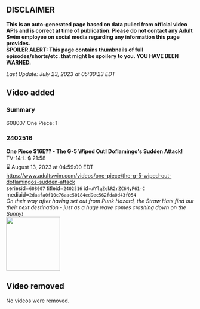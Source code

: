 ## DISCLAIMER
**This is an auto-generated page based on data pulled from official video APIs and is correct at time of publication. Please do not contact any Adult Swim employee on social media regarding any information this page provides.**  
**SPOILER ALERT: This page contains thumbnails of full episodes/shorts/etc. that might be spoilery to you. YOU HAVE BEEN WARNED.**  

_Last Update: July 23, 2023 at 05:30:23 EDT_
## Video added
### Summary
608007 One Piece: 1  
### 2402516
**One Piece S16E?? - The G-5 Wiped Out! Doflamingo's Sudden Attack!**  
TV-14-L 🔒 21:58  
⌛ August 13, 2023 at 04:59:00 EDT  
https://www.adultswim.com/videos/one-piece/the-g-5-wiped-out-doflamingos-sudden-attack  
seriesid=`608007` titleid=`2402516` id=`AYlqZekR2rZC6NyF61-C` mediaid=`2daafa0f10c76aac50184ed9ec562fda0d43f054`  
_On their way after having set out from Punk Hazard, the Straw Hats find out their next destination - just as a huge wave comes crashing down on the Sunny!_  
<a href="https://media.cdn.adultswim.com/uploads/20230720/thumbnails/2_237201010136-ASGenericThumb.png"><img src="https://media.cdn.adultswim.com/uploads/20230720/thumbnails/2_237201010136-ASGenericThumb.png" height="144px" /></a>
## Video removed
No videos were removed.  
